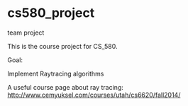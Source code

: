 cs580_project
=============

team project 

This is the course project for CS_580.

Goal: 

Implement Raytracing algorithms

A useful course page about ray tracing: http://www.cemyuksel.com/courses/utah/cs6620/fall2014/
